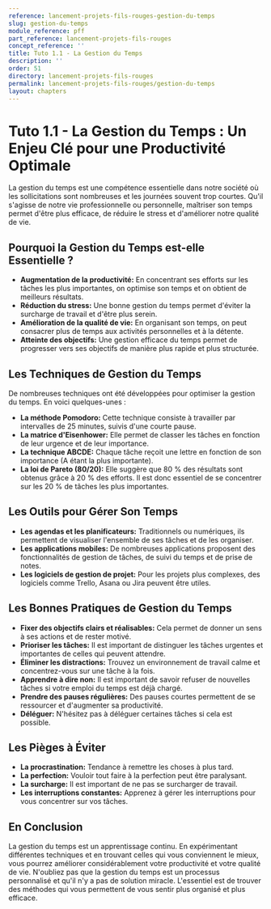 ```yaml
---
reference: lancement-projets-fils-rouges-gestion-du-temps
slug: gestion-du-temps
module_reference: pff
part_reference: lancement-projets-fils-rouges
concept_reference: ''
title: Tuto 1.1 - La Gestion du Temps
description: ''
order: 51
directory: lancement-projets-fils-rouges
permalink: lancement-projets-fils-rouges/gestion-du-temps
layout: chapters
---
```


# Tuto 1.1 - La Gestion du Temps : Un Enjeu Clé pour une Productivité Optimale

La gestion du temps est une compétence essentielle dans notre société où les sollicitations sont nombreuses et les journées souvent trop courtes. Qu'il s'agisse de notre vie professionnelle ou personnelle, maîtriser son temps permet d'être plus efficace, de réduire le stress et d'améliorer notre qualité de vie. 

## Pourquoi la Gestion du Temps est-elle Essentielle ?

* **Augmentation de la productivité:** En concentrant ses efforts sur les tâches les plus importantes, on optimise son temps et on obtient de meilleurs résultats.
* **Réduction du stress:** Une bonne gestion du temps permet d'éviter la surcharge de travail et d'être plus serein.
* **Amélioration de la qualité de vie:** En organisant son temps, on peut consacrer plus de temps aux activités personnelles et à la détente.
* **Atteinte des objectifs:** Une gestion efficace du temps permet de progresser vers ses objectifs de manière plus rapide et plus structurée.

## Les Techniques de Gestion du Temps

De nombreuses techniques ont été développées pour optimiser la gestion du temps. En voici quelques-unes :

* **La méthode Pomodoro:** Cette technique consiste à travailler par intervalles de 25 minutes, suivis d'une courte pause.
* **La matrice d'Eisenhower:** Elle permet de classer les tâches en fonction de leur urgence et de leur importance.
* **La technique ABCDE:** Chaque tâche reçoit une lettre en fonction de son importance (A étant la plus importante).
* **La loi de Pareto (80/20):** Elle suggère que 80 % des résultats sont obtenus grâce à 20 % des efforts. Il est donc essentiel de se concentrer sur les 20 % de tâches les plus importantes.

## Les Outils pour Gérer Son Temps

* **Les agendas et les planificateurs:** Traditionnels ou numériques, ils permettent de visualiser l'ensemble de ses tâches et de les organiser.
* **Les applications mobiles:** De nombreuses applications proposent des fonctionnalités de gestion de tâches, de suivi du temps et de prise de notes.
* **Les logiciels de gestion de projet:** Pour les projets plus complexes, des logiciels comme Trello, Asana ou Jira peuvent être utiles.

## Les Bonnes Pratiques de Gestion du Temps

* **Fixer des objectifs clairs et réalisables:** Cela permet de donner un sens à ses actions et de rester motivé.
* **Prioriser les tâches:** Il est important de distinguer les tâches urgentes et importantes de celles qui peuvent attendre.
* **Éliminer les distractions:** Trouvez un environnement de travail calme et concentrez-vous sur une tâche à la fois.
* **Apprendre à dire non:** Il est important de savoir refuser de nouvelles tâches si votre emploi du temps est déjà chargé.
* **Prendre des pauses régulières:** Des pauses courtes permettent de se ressourcer et d'augmenter sa productivité.
* **Déléguer:** N'hésitez pas à déléguer certaines tâches si cela est possible.

## Les Pièges à Éviter

* **La procrastination:** Tendance à remettre les choses à plus tard.
* **La perfection:** Vouloir tout faire à la perfection peut être paralysant.
* **La surcharge:** Il est important de ne pas se surcharger de travail.
* **Les interruptions constantes:** Apprenez à gérer les interruptions pour vous concentrer sur vos tâches.

## En Conclusion

La gestion du temps est un apprentissage continu. En expérimentant différentes techniques et en trouvant celles qui vous conviennent le mieux, vous pourrez améliorer considérablement votre productivité et votre qualité de vie. N'oubliez pas que la gestion du temps est un processus personnalisé et qu'il n'y a pas de solution miracle. L'essentiel est de trouver des méthodes qui vous permettent de vous sentir plus organisé et plus efficace.
